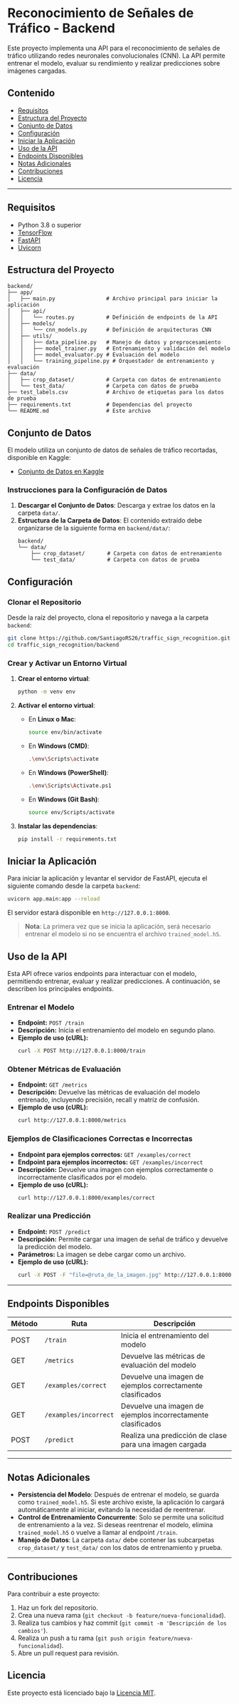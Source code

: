 
# Reconocimiento de Señales de Tráfico - Backend

Este proyecto implementa una API para el reconocimiento de señales de tráfico utilizando redes neuronales convolucionales (CNN). La API permite entrenar el modelo, evaluar su rendimiento y realizar predicciones sobre imágenes cargadas.

## Contenido

- [Requisitos](#requisitos)
- [Estructura del Proyecto](#estructura-del-proyecto)
- [Conjunto de Datos](#conjunto-de-datos)
- [Configuración](#configuración)
- [Iniciar la Aplicación](#iniciar-la-aplicación)
- [Uso de la API](#uso-de-la-api)
- [Endpoints Disponibles](#endpoints-disponibles)
- [Notas Adicionales](#notas-adicionales)
- [Contribuciones](#contribuciones)
- [Licencia](#licencia)

---

## Requisitos

- Python 3.8 o superior
- [TensorFlow](https://www.tensorflow.org/)
- [FastAPI](https://fastapi.tiangolo.com/)
- [Uvicorn](https://www.uvicorn.org/)

## Estructura del Proyecto

```
backend/
├── app/
│   ├── main.py                # Archivo principal para iniciar la aplicación
│   ├── api/
│   │   └── routes.py          # Definición de endpoints de la API
│   ├── models/
│   │   └── cnn_models.py      # Definición de arquitecturas CNN
│   ├── utils/
│   │   ├── data_pipeline.py   # Manejo de datos y preprocesamiento
│   │   ├── model_trainer.py   # Entrenamiento y validación del modelo
│   │   ├── model_evaluator.py # Evaluación del modelo
│   │   └── training_pipeline.py # Orquestador de entrenamiento y evaluación
├── data/
│   ├── crop_dataset/          # Carpeta con datos de entrenamiento
│   └── test_data/             # Carpeta con datos de prueba
├── test_labels.csv            # Archivo de etiquetas para los datos de prueba
├── requirements.txt           # Dependencias del proyecto
└── README.md                  # Este archivo
```

## Conjunto de Datos

El modelo utiliza un conjunto de datos de señales de tráfico recortadas, disponible en Kaggle:

- [Conjunto de Datos en Kaggle](https://www.kaggle.com/datasets/shanmukh05/traffic-sign-cropped)

### Instrucciones para la Configuración de Datos

1. **Descargar el Conjunto de Datos**: Descarga y extrae los datos en la carpeta `data/`.
2. **Estructura de la Carpeta de Datos**: El contenido extraído debe organizarse de la siguiente forma en `backend/data/`:
   ```
   backend/
   └── data/
       ├── crop_dataset/       # Carpeta con datos de entrenamiento
       └── test_data/          # Carpeta con datos de prueba
   ```

## Configuración

### Clonar el Repositorio

Desde la raíz del proyecto, clona el repositorio y navega a la carpeta `backend`:

```bash
git clone https://github.com/SantiagoRS26/traffic_sign_recognition.git
cd traffic_sign_recognition/backend
```

### Crear y Activar un Entorno Virtual

1. **Crear el entorno virtual**:
   ```bash
   python -m venv env
   ```

2. **Activar el entorno virtual**:
   - En **Linux o Mac**:
     ```bash
     source env/bin/activate
     ```
   - En **Windows (CMD)**:
     ```bash
     .\env\Scripts\activate
     ```
   - En **Windows (PowerShell)**:
     ```bash
     .\env\Scripts\Activate.ps1
     ```
   - En **Windows (Git Bash)**:
     ```bash
     source env/Scripts/activate
     ```

3. **Instalar las dependencias**:
   ```bash
   pip install -r requirements.txt
   ```

## Iniciar la Aplicación

Para iniciar la aplicación y levantar el servidor de FastAPI, ejecuta el siguiente comando desde la carpeta `backend`:

```bash
uvicorn app.main:app --reload
```

El servidor estará disponible en `http://127.0.0.1:8000`.

> **Nota**: La primera vez que se inicia la aplicación, será necesario entrenar el modelo si no se encuentra el archivo `trained_model.h5`.

## Uso de la API

Esta API ofrece varios endpoints para interactuar con el modelo, permitiendo entrenar, evaluar y realizar predicciones. A continuación, se describen los principales endpoints.

### Entrenar el Modelo

- **Endpoint:** `POST /train`
- **Descripción:** Inicia el entrenamiento del modelo en segundo plano.
- **Ejemplo de uso (cURL):**
  ```bash
  curl -X POST http://127.0.0.1:8000/train
  ```

### Obtener Métricas de Evaluación

- **Endpoint:** `GET /metrics`
- **Descripción:** Devuelve las métricas de evaluación del modelo entrenado, incluyendo precisión, recall y matriz de confusión.
- **Ejemplo de uso (cURL):**
  ```bash
  curl http://127.0.0.1:8000/metrics
  ```

### Ejemplos de Clasificaciones Correctas e Incorrectas

- **Endpoint para ejemplos correctos:** `GET /examples/correct`
- **Endpoint para ejemplos incorrectos:** `GET /examples/incorrect`
- **Descripción:** Devuelve una imagen con ejemplos correctamente o incorrectamente clasificados por el modelo.
- **Ejemplo de uso (cURL):**
  ```bash
  curl http://127.0.0.1:8000/examples/correct
  ```

### Realizar una Predicción

- **Endpoint:** `POST /predict`
- **Descripción:** Permite cargar una imagen de señal de tráfico y devuelve la predicción del modelo.
- **Parámetros:** La imagen se debe cargar como un archivo.
- **Ejemplo de uso (cURL):**
  ```bash
  curl -X POST -F "file=@ruta_de_la_imagen.jpg" http://127.0.0.1:8000/predict
  ```

---

## Endpoints Disponibles

| Método | Ruta                   | Descripción                                           |
|--------|-------------------------|-------------------------------------------------------|
| POST   | `/train`               | Inicia el entrenamiento del modelo                    |
| GET    | `/metrics`             | Devuelve las métricas de evaluación del modelo        |
| GET    | `/examples/correct`    | Devuelve una imagen de ejemplos correctamente clasificados |
| GET    | `/examples/incorrect`  | Devuelve una imagen de ejemplos incorrectamente clasificados |
| POST   | `/predict`             | Realiza una predicción de clase para una imagen cargada|

---

## Notas Adicionales

- **Persistencia del Modelo**: Después de entrenar el modelo, se guarda como `trained_model.h5`. Si este archivo existe, la aplicación lo cargará automáticamente al iniciar, evitando la necesidad de reentrenar.
- **Control de Entrenamiento Concurrente**: Solo se permite una solicitud de entrenamiento a la vez. Si deseas reentrenar el modelo, elimina `trained_model.h5` o vuelve a llamar al endpoint `/train`.
- **Manejo de Datos**: La carpeta `data/` debe contener las subcarpetas `crop_dataset/` y `test_data/` con los datos de entrenamiento y prueba.

---

## Contribuciones

Para contribuir a este proyecto:

1. Haz un fork del repositorio.
2. Crea una nueva rama (`git checkout -b feature/nueva-funcionalidad`).
3. Realiza tus cambios y haz commit (`git commit -m 'Descripción de los cambios'`).
4. Realiza un push a tu rama (`git push origin feature/nueva-funcionalidad`).
5. Abre un pull request para revisión.

## Licencia

Este proyecto está licenciado bajo la [Licencia MIT](../LICENSE).